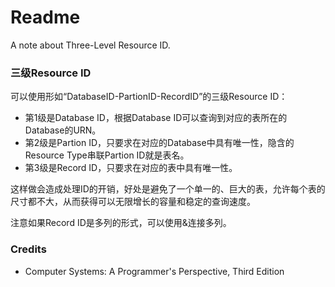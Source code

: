 # Readme
A note about Three-Level Resource ID.

### 三级Resource ID

可以使用形如“DatabaseID-PartionID-RecordID”的三级Resource ID：
- 第1级是Database ID，根据Database ID可以查询到对应的表所在的Database的URN。
- 第2级是Partion ID，只要求在对应的Database中具有唯一性，隐含的Resource Type串联Partion ID就是表名。
- 第3级是Record ID，只要求在对应的表中具有唯一性。

这样做会造成处理ID的开销，好处是避免了一个单一的、巨大的表，允许每个表的尺寸都不大，从而获得可以无限增长的容量和稳定的查询速度。

注意如果Record ID是多列的形式，可以使用&连接多列。

### Credits
- Computer Systems: A Programmer's Perspective, Third Edition
